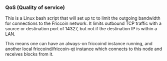 ### QoS (Quality of service) ###

This is a Linux bash script that will set up tc to limit the outgoing bandwidth for connections to the Friccoin network. It limits outbound TCP traffic with a source or destination port of 14327, but not if the destination IP is within a LAN.

This means one can have an always-on friccoind instance running, and another local friccoind/friccoin-qt instance which connects to this node and receives blocks from it.
